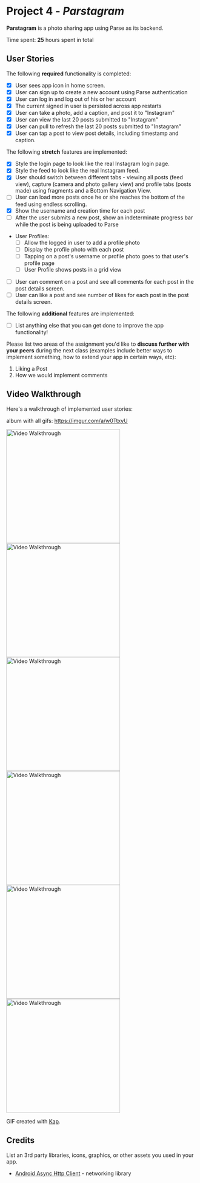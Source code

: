 # Project 4 - *Parstagram*

**Parstagram** is a photo sharing app using Parse as its backend.

Time spent: **25** hours spent in total

## User Stories

The following **required** functionality is completed:

- [x] User sees app icon in home screen.
- [x] User can sign up to create a new account using Parse authentication
- [x] User can log in and log out of his or her account
- [x] The current signed in user is persisted across app restarts
- [x] User can take a photo, add a caption, and post it to "Instagram"
- [x] User can view the last 20 posts submitted to "Instagram"
- [x] User can pull to refresh the last 20 posts submitted to "Instagram"
- [x] User can tap a post to view post details, including timestamp and caption.

The following **stretch** features are implemented:

- [x] Style the login page to look like the real Instagram login page.
- [x] Style the feed to look like the real Instagram feed.
- [x] User should switch between different tabs - viewing all posts (feed view), capture (camera and photo gallery view) and profile tabs (posts made) using fragments and a Bottom Navigation View.
- [ ] User can load more posts once he or she reaches the bottom of the feed using endless scrolling.
- [x] Show the username and creation time for each post
- [ ] After the user submits a new post, show an indeterminate progress bar while the post is being uploaded to Parse
- User Profiles:
  - [ ] Allow the logged in user to add a profile photo
  - [ ] Display the profile photo with each post
  - [ ] Tapping on a post's username or profile photo goes to that user's profile page
  - [ ] User Profile shows posts in a grid view
- [ ] User can comment on a post and see all comments for each post in the post details screen.
- [ ] User can like a post and see number of likes for each post in the post details screen.

The following **additional** features are implemented:

- [ ] List anything else that you can get done to improve the app functionality!

Please list two areas of the assignment you'd like to **discuss further with your peers** during the next class (examples include better ways to implement something, how to extend your app in certain ways, etc):

1. Liking a Post
2. How we would implement comments

## Video Walkthrough

Here's a walkthrough of implemented user stories:

album with all gifs: https://imgur.com/a/w0TtxyU

<img src='https://i.imgur.com/oWFR5Y8.gif' title='sign up' width='300' alt='Video Walkthrough' />

<img src='https://i.imgur.com/hgbgGvJ.gif' title='login' width='300' alt='Video Walkthrough' />

<img src='https://i.imgur.com/qspvdVC.gif' title='making a post' width='300' alt='Video Walkthrough' />

<img src='https://i.imgur.com/xELsSfn.gif' title='viewing posts' width='300' alt='Video Walkthrough' />

<img src='https://i.imgur.com/rhigNEp.gif' title='detailed post view' width='300' alt='Video Walkthrough' />

<img src='https://i.imgur.com/Nl17wgG.gif' title='switch between tasks' width='300' alt='Video Walkthrough' />


GIF created with [Kap](https://getkap.co).

## Credits

List an 3rd party libraries, icons, graphics, or other assets you used in your app.

- [Android Async Http Client](http://loopj.com/android-async-http/) - networking library
